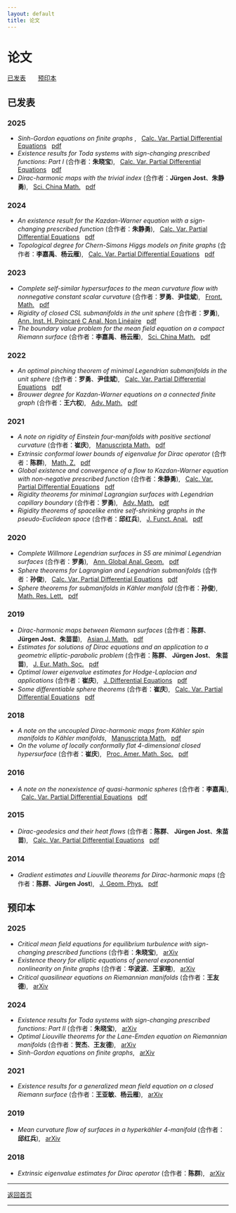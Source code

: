 ```yaml
---
layout: default
title: 论文
---
```


# 论文 
[已发表](#已发表) &nbsp; &nbsp; &nbsp; [预印本](#预印本) 

## 已发表 
### 2025
- <em>Sinh-Gordon equations on finite graphs</em> , &nbsp; [Calc. Var. Partial Differential Equations](https://doi.org/10.1007/s00526-025-03110-6)  &nbsp; [pdf](papers/S25.pdf)
- <em>Existence results for Toda systems with sign-changing prescribed functions: Part I</em> (合作者：<strong>朱晓宝</strong>), &nbsp; [Calc. Var. Partial Differential Equations](https://doi.org/10.1007/s00526-025-03109-z)  &nbsp; [pdf](papers/SZ25.pdf)
- <em>Dirac-harmonic maps with the trivial index</em> (合作者：<strong>Jürgen Jost</strong>、<strong>朱静勇</strong>), &nbsp; [Sci. China Math.](https://doi.org/10.1007/s11425-023-2283-0)  &nbsp; [pdf](papers/JSZ25.pdf)

### 2024
- <em>An existence result for the Kazdan-Warner equation with a sign-changing prescribed function</em> (合作者：<strong>朱静勇</strong>), &nbsp; [Calc. Var. Partial Differential Equations](https://doi.org/10.1007/s00526-023-02659-4)  &nbsp; [pdf](papers/SZ24.pdf)
- <em>Topological degree for Chern-Simons Higgs models on finite graphs</em> (合作者：<strong>李嘉禹</strong>、<strong>杨云雁</strong>), &nbsp; [Calc. Var. Partial Differential Equations](https://doi.org/10.1007/s00526-024-02706-8)  &nbsp; [pdf](papers/LSY24.pdf)

### 2023
- <em>Complete self-similar hypersurfaces to the mean curvature flow with nonnegative constant scalar curvature</em> (合作者：<strong>罗勇</strong>、<strong>尹佳斌</strong>), &nbsp; [Front. Math.](https://doi.org/10.1007/s11464-021-0229-x)  &nbsp; [pdf](papers/LSY23.pdf)
- <em>Rigidity of closed CSL submanifolds in the unit sphere</em> (合作者：<strong>罗勇</strong>), &nbsp; [Ann. Inst. H. Poincaré C Anal. Non Linéaire](https://doi.org/10.4171/aihpc/50)  &nbsp; [pdf](papers/LS23.pdf)
- <em>The boundary value problem for the mean field equation on a compact Riemann surface</em> (合作者：<strong>李嘉禹</strong>、<strong>杨云雁</strong>), &nbsp; [Sci. China Math.](https://doi.org/10.1007/s11425-021-1962-5)  &nbsp; [pdf](papers/LSY23a.pdf)

### 2022
- <em>An optimal pinching theorem of minimal Legendrian submanifolds in the unit sphere</em> (合作者：<strong>罗勇</strong>、<strong>尹佳斌</strong>), &nbsp; [Calc. Var. Partial Differential Equations](https://doi.org/10.1007/s00526-022-02304-6)  &nbsp; [pdf](papers/LSY22.pdf)
- <em>Brouwer degree for Kazdan-Warner equations on a connected finite graph</em> (合作者：<strong>王六权</strong>), &nbsp; [Adv. Math.](https://doi.org/10.1016/j.aim.2022.108422)  &nbsp; [pdf](papers/SW22.pdf)

### 2021
- <em>A note on rigidity of Einstein four-manifolds with positive sectional curvature</em> (合作者：<strong>崔庆</strong>), &nbsp; [Manuscripta Math.](https://doi.org/10.1007/s00229-020-01217-y)  &nbsp; [pdf](papers/CS21.pdf)
- <em>Extrinsic conformal lower bounds of eigenvalue for Dirac operator</em> (合作者：<strong>陈群</strong>), &nbsp; [Math. Z.](https://doi.org/10.1007/s00209-020-02573-x)  &nbsp; [pdf](papers/CS21a.pdf)
- <em>Global existence and convergence of a flow to Kazdan-Warner equation with non-negative prescribed function</em> (合作者：<strong>朱静勇</strong>), &nbsp; [Calc. Var. Partial Differential Equations](https://doi.org/10.1007/s00526-020-01873-8)  &nbsp; [pdf](papers/SZ21.pdf)
- <em>Rigidity theorems for minimal Lagrangian surfaces with Legendrian capillary boundary</em> (合作者：<strong>罗勇</strong>), &nbsp; [Adv. Math.](https://doi.org/10.1016/j.aim.2021.108124)  &nbsp; [pdf](papers/LS21.pdf)
- <em>Rigidity theorems of spacelike entire self-shrinking graphs in the pseudo-Euclidean space</em> (合作者：<strong>邱红兵</strong>), &nbsp; [J. Funct. Anal.](https://doi.org/10.1016/j.jfa.2021.109189)  &nbsp; [pdf](papers/QS21.pdf)

### 2020
- <em>Complete Willmore Legendrian surfaces in S5 are minimal Legendrian surfaces</em> (合作者：<strong>罗勇</strong>), &nbsp; [Ann. Global Anal. Geom.](https://doi.org/10.1007/s10455-020-09719-4)  &nbsp; [pdf](papers/LS20.pdf)
- <em>Sphere theorems for Lagrangian and Legendrian submanifolds</em> (合作者：<strong>孙俊</strong>), &nbsp; [Calc. Var. Partial Differential Equations](https://doi.org/10.1007/s00526-020-01797-3)  &nbsp; [pdf](papers/SS20a.pdf)
- <em>Sphere theorems for submanifolds in Kähler manifold</em> (合作者：<strong>孙俊</strong>), &nbsp; [Math. Res. Lett.](https://dx.doi.org/10.4310/MRL.2020.v27.n4.a10)  &nbsp; [pdf](papers/SS20.pdf)

### 2019
- <em>Dirac-harmonic maps between Riemann surfaces</em> (合作者：<strong>陈群</strong>、 <strong>Jürgen Jost</strong>、<strong>朱苗苗</strong>), &nbsp; [Asian J. Math.](https://dx.doi.org/10.4310/AJM.2019.v23.n1.a6)  &nbsp; [pdf](papers/CJSZ19.pdf)
- <em>Estimates for solutions of Dirac equations and an application to a geometric elliptic-parabolic problem</em> (合作者：<strong>陈群</strong>、 <strong>Jürgen Jost</strong>、 <strong>朱苗苗</strong>), &nbsp; [J. Eur. Math. Soc.](https://doi.org/10.4171/JEMS/847)  &nbsp; [pdf](papers/CJSZ19a.pdf)
- <em>Optimal lower eigenvalue estimates for Hodge-Laplacian and applications</em> (合作者：<strong>崔庆</strong>), &nbsp; [J. Differential Equations](https://doi.org/10.1016/j.jde.2018.12.032)  &nbsp; [pdf](papers/CS19.pdf)
- <em>Some differentiable sphere theorems</em> (合作者：<strong>崔庆</strong>), &nbsp; [Calc. Var. Partial Differential Equations](https://doi.org/10.1007/s00526-019-1487-2)  &nbsp; [pdf](papers/CS19a.pdf)

### 2018
- <em>A note on the uncoupled Dirac-harmonic maps from Kähler spin manifolds to Kähler manifolds</em>, &nbsp; [Manuscripta Math.](https://doi.org/10.1007/s00229-017-0941-8)  &nbsp; [pdf](papers/S18.pdf) 
- <em>On the volume of locally conformally flat 4-dimensional closed hypersurface</em> (合作者：<strong>崔庆</strong>), &nbsp; [Proc. Amer. Math. Soc.](https://doi.org/10.1090/proc/13855)  &nbsp; [pdf](papers/CS18.pdf)

### 2016
- <em>A note on the nonexistence of quasi-harmonic spheres</em> (合作者：<strong>李嘉禹</strong>), &nbsp; [Calc. Var. Partial Differential Equations](https://doi.org/10.1007/s00526-016-1076-6)  &nbsp; [pdf](papers/LS16.pdf)

### 2015
- <em>Dirac-geodesics and their heat flows</em> (合作者：<strong>陈群</strong>、 <strong>Jürgen Jost</strong>、<strong>朱苗苗</strong>), &nbsp; [Calc. Var. Partial Differential Equations](https://doi.org/10.1007/s00526-015-0877-3)  &nbsp; [pdf](papers/CJSZ15.pdf)

### 2014
- <em>Gradient estimates and Liouville theorems for Dirac-harmonic maps</em> (合作者：<strong>陈群</strong>、<strong>Jürgen Jost</strong>), &nbsp; [J. Geom. Phys.](http://dx.doi.org/10.1016/j.geomphys.2013.10.011) &nbsp; [pdf](papers/CJS14.pdf)
  
## 预印本 
### 2025
- <em>Critical mean field equations for equilibrium turbulence with sign-changing prescribed functions</em> (合作者：<strong>朱晓宝</strong>), &nbsp; [arXiv](https://doi.org/10.48550/arXiv.2505.16414)
- <em>Existence theory for elliptic equations of general exponential nonlinearity on finite graphs</em> (合作者：<strong>华波波</strong>、<strong>王家暄</strong>), &nbsp; [arXiv](https://doi.org/10.48550/arXiv.2505.14799)
- <em>Critical quasilinear equations on Riemannian manifolds</em> (合作者：<strong>王友德</strong>), &nbsp; [arXiv](https://doi.org/10.48550/arXiv.2502.08495)

### 2024
- <em>Existence results for Toda systems with sign-changing prescribed functions: Part II</em> (合作者：<strong>朱晓宝</strong>), &nbsp; [arXiv](https://doi.org/10.48550/arXiv.2412.07537)
- <em>Optimal Liouville theorems for the Lane-Emden equation on Riemannian manifolds</em> (合作者：<strong>贺杰</strong>、<strong>王友德</strong>), &nbsp; [arXiv](https://doi.org/10.48550/arXiv.2411.06956)
- <em>Sinh-Gordon equations on finite graphs</em>, &nbsp; [arXiv](https://doi.org/10.48550/arXiv.2406.17166)

### 2021
- <em>Existence results for a generalized mean field equation on a closed Riemann surface</em> (合作者：<strong>王亚敏</strong>、<strong>杨云雁</strong>), &nbsp; [arXiv](https://doi.org/10.48550/arXiv.2101.03859)

### 2019
- <em>Mean curvature flow of surfaces in a hyperkähler 4-manifold</em> (合作者：<strong>邱红兵</strong>), &nbsp; [arXiv](https://doi.org/10.48550/arXiv.1902.00645)

### 2018
- <em>Extrinsic eigenvalue estimates for Dirac operator</em> (合作者：<strong>陈群</strong>), &nbsp; [arXiv](https://doi.org/10.48550/arXiv.1810.07342)

---
[返回首页](index.md)

---




